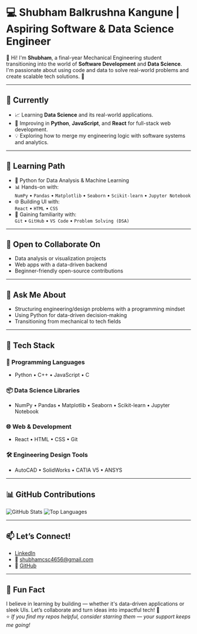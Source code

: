 # 💻 Shubham Balkrushna Kangune | Aspiring Software & Data Science Engineer

👋 Hi! I'm **Shubham**, a final-year Mechanical Engineering student transitioning into the world of **Software Development** and **Data Science**. I'm passionate about using code and data to solve real-world problems and create scalable tech solutions. 🚀

---

## 🔭 Currently

- 📈 Learning **Data Science** and its real-world applications.
- 🧠 Improving in **Python**, **JavaScript**, and **React** for full-stack web development.
- 💡 Exploring how to merge my engineering logic with software systems and analytics.

---

## 🌱 Learning Path

- 🐍 Python for Data Analysis & Machine Learning
- 📊 Hands-on with:  
  `NumPy` • `Pandas` • `Matplotlib` • `Seaborn` • `Scikit-learn` • `Jupyter Notebook`
- 🌐 Building UI with:  
  `React` • `HTML` • `CSS`
- 🔧 Gaining familiarity with:  
  `Git` • `GitHub` • `VS Code` • `Problem Solving (DSA)`

---

## 👯 Open to Collaborate On

- Data analysis or visualization projects  
- Web apps with a data-driven backend  
- Beginner-friendly open-source contributions  

---

## 💬 Ask Me About

- Structuring engineering/design problems with a programming mindset  
- Using Python for data-driven decision-making  
- Transitioning from mechanical to tech fields  

---

## 🚀 Tech Stack

### 🧠 Programming Languages
- Python • C++ • JavaScript • C

### 📦 Data Science Libraries
- NumPy • Pandas • Matplotlib • Seaborn • Scikit-learn • Jupyter Notebook

### 🌐 Web & Development
- React • HTML • CSS • Git

### 🛠️ Engineering Design Tools
- AutoCAD • SolidWorks • CATIA V5 • ANSYS

---

## 📊 GitHub Contributions

![GitHub Stats](https://github-readme-stats.vercel.app/api?username=shubhamkangune&theme=react&hide_border=false&include_all_commits=true&count_private=true)
![Top Languages](https://github-readme-stats.vercel.app/api/top-langs/?username=shubhamkangune&theme=react&hide_border=false&layout=compact)



---

## 📫 Let’s Connect!

- [LinkedIn](https://www.linkedin.com/in/shubham-kangune-89129324b/)
- 📧 [shubhamcsc4656@gmail.com](mailto:shubhamcsc4656@gmail.com)
- 🔗 [GitHub](https://github.com/shubhamkangune)

---

## 🚀 Fun Fact

I believe in learning by building — whether it's data-driven applications or sleek UIs. Let’s collaborate and turn ideas into impactful tech! 🌟  
⭐ *If you find my repos helpful, consider starring them — your support keeps me going!*
